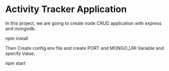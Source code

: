 # Activity Tracker Application
In this project, we are going to create node CRUD application with express and mongodb.

npm install


Then Create config.env file and create PORT and MONGO_URI Variable and specify Value.

npm start
